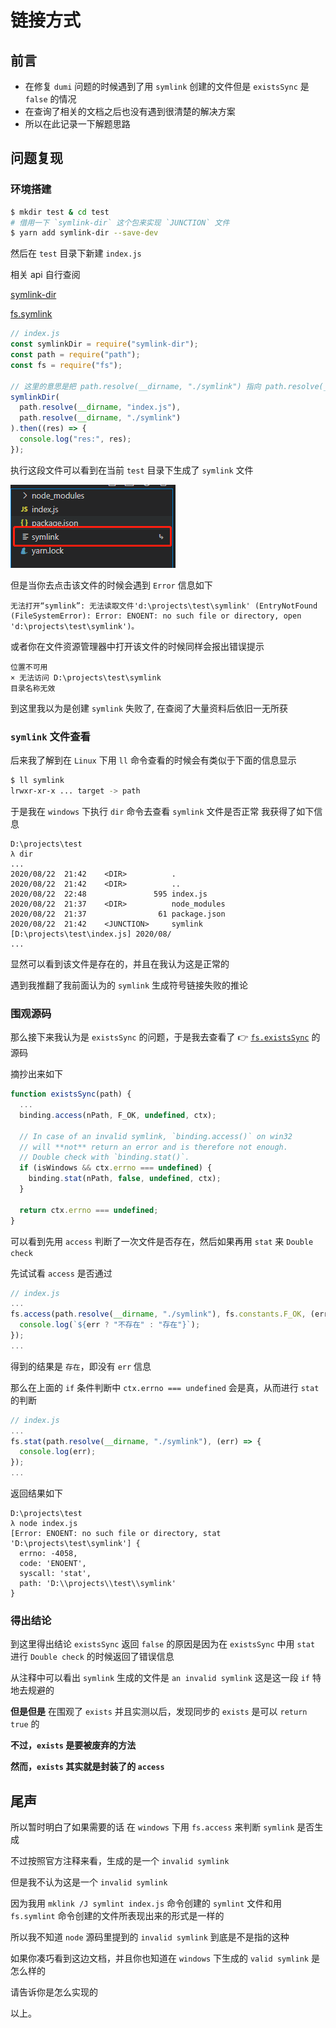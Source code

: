 # 链接方式

## 前言

- 在修复 `dumi` 问题的时候遇到了用 `symlink` 创建的文件但是 `existsSync` 是 `false` 的情况
- 在查询了相关的文档之后也没有遇到很清楚的解决方案
- 所以在此记录一下解题思路

## 问题复现

### 环境搭建

```bash
$ mkdir test & cd test
# 借用一下 `symlink-dir` 这个包来实现 `JUNCTION` 文件
$ yarn add symlink-dir --save-dev
```

然后在 `test` 目录下新建 `index.js`

相关 api 自行查阅

[symlink-dir](https://github.com/zkochan/symlink-dir)

[fs.symlink](http://nodejs.cn/api/fs.html#fs_fs_symlink_target_path_type_callback)

```js
// index.js
const symlinkDir = require("symlink-dir");
const path = require("path");
const fs = require("fs");

// 这里的意思是把 path.resolve(__dirname, "./symlink") 指向 path.resolve(__dirname, "index.js")
symlinkDir(
  path.resolve(__dirname, "index.js"),
  path.resolve(__dirname, "./symlink")
).then((res) => {
  console.log("res:", res);
});
```

执行这段文件可以看到在当前 `test` 目录下生成了 `symlink` 文件

![image](https://raw.githubusercontent.com/mortalYoung/mortalYoung/master/images/symlink-menu.png)

但是当你去点击该文件的时候会遇到 `Error` 信息如下

```
无法打开“symlink”: 无法读取文件'd:\projects\test\symlink' (EntryNotFound (FileSystemError): Error: ENOENT: no such file or directory, open 'd:\projects\test\symlink')。
```

或者你在文件资源管理器中打开该文件的时候同样会报出错误提示

```
位置不可用
× 无法访问 D:\projects\test\symlink
目录名称无效
```

到这里我以为是创建 `symlink` 失败了, 在查阅了大量资料后依旧一无所获

### `symlink` 文件查看

后来我了解到在 `Linux` 下用 `ll` 命令查看的时候会有类似于下面的信息显示

```bash
$ ll symlink
lrwxr-xr-x ... target -> path
```

于是我在 `windows` 下执行 `dir` 命令去查看 `symlink` 文件是否正常 我获得了如下信息

```base
D:\projects\test
λ dir
...
2020/08/22  21:42    <DIR>          .
2020/08/22  21:42    <DIR>          ..
2020/08/22  22:48               595 index.js
2020/08/22  21:37    <DIR>          node_modules
2020/08/22  21:37                61 package.json
2020/08/22  21:42    <JUNCTION>     symlink [D:\projects\test\index.js] 2020/08/
...
```

显然可以看到该文件是存在的，并且在我认为这是正常的

遇到我推翻了我前面认为的 `symlink` 生成符号链接失败的推论

### 围观源码

那么接下来我认为是 `existsSync` 的问题，于是我去查看了 👉 [`fs.existsSync`](https://github.com/nodejs/node/blob/master/lib/fs.js#L240) 的源码

摘抄出来如下

```js
function existsSync(path) {
  ...
  binding.access(nPath, F_OK, undefined, ctx);

  // In case of an invalid symlink, `binding.access()` on win32
  // will **not** return an error and is therefore not enough.
  // Double check with `binding.stat()`.
  if (isWindows && ctx.errno === undefined) {
    binding.stat(nPath, false, undefined, ctx);
  }

  return ctx.errno === undefined;
}
```

可以看到先用 `access` 判断了一次文件是否存在，然后如果再用 `stat` 来 `Double check`

先试试看 `access` 是否通过

```js
// index.js
...
fs.access(path.resolve(__dirname, "./symlink"), fs.constants.F_OK, (err) => {
  console.log(`${err ? "不存在" : "存在"}`);
});
...
```

得到的结果是 `存在`，即没有 `err` 信息

那么在上面的 `if` 条件判断中 `ctx.errno === undefined` 会是真，从而进行 `stat` 的判断

```js
// index.js
...
fs.stat(path.resolve(__dirname, "./symlink"), (err) => {
  console.log(err);
});
...
```

返回结果如下

```base
D:\projects\test
λ node index.js
[Error: ENOENT: no such file or directory, stat 'D:\projects\test\symlink'] {
  errno: -4058,
  code: 'ENOENT',
  syscall: 'stat',
  path: 'D:\\projects\\test\\symlink'
}
```

### 得出结论

到这里得出结论 `existsSync` 返回 `false` 的原因是因为在 `existsSync` 中用 `stat` 进行 `Double check` 的时候返回了错误信息

从注释中可以看出 `symlink` 生成的文件是 `an invalid symlink` 这是这一段 `if` 特地去规避的

**但是但是**
在围观了 `exists` 并且实测以后，发现同步的 `exists` 是可以 `return true` 的

**不过，`exists` 是要被废弃的方法**

**然而，`exists` 其实就是封装了的 `access`**

## 尾声

所以暂时明白了如果需要的话 在 `windows` 下用 `fs.access` 来判断 `symlink` 是否生成

不过按照官方注释来看，生成的是一个 `invalid symlink`

但是我不认为这是一个 `invalid symlink` 

因为我用 `mklink /J symlint index.js` 命令创建的 `symlint` 文件和用 `fs.symlint` 命令创建的文件所表现出来的形式是一样的

所以我不知道 `node` 源码里提到的 `invalid symlink` 到底是不是指的这种

如果你凑巧看到这边文档，并且你也知道在 `windows` 下生成的 `valid symlink` 是怎么样的

请告诉你是怎么实现的

以上。
